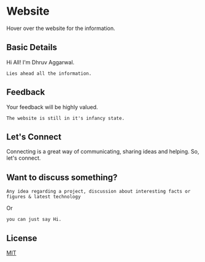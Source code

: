 # Website

Hover over the website for the information.

## Basic Details 

Hi All! I'm Dhruv Aggarwal.

```
Lies ahead all the information. 
````
## Feedback

Your feedback will be highly valued. 

````
The website is still in it's infancy state.
````

## Let's Connect

Connecting is a great way of communicating, sharing ideas and helping. So, let's connect.

## Want to discuss something?

````
Any idea regarding a project, discussion about interesting facts or figures & latest technology
````
Or
````
you can just say Hi.
````

## License
[MIT](https://github.com/dA505819/dA505819.github.io/blob/master/LICENSE)
